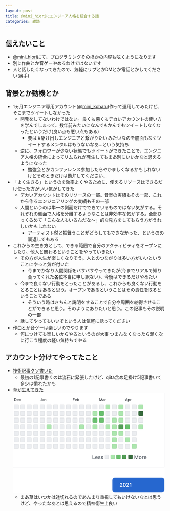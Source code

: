 ```yaml
---
layout: post
title: @mini_hioriにエンジニア人格を統合する話
categories: 雑談
---
```


## 伝えたいこと

- [@mini_hiori](https://twitter.com/mini_hiori)にて、プログラミングそのほかの内容も呟くようになります
- 別に作曲とか音ゲーやめるわけではないです
- 人と話したくなってきたので、気軽にリプとかDMとか電話とかしてください(奥手)

## 背景とか動機とか

- 1ヵ月エンジニア専用アカウント([@mini_koharu](https://twitter.com/mini_koharu))作って運用してみたけど、そこまでツイートしなかった
    - 開発をしてないわけではない。良くも悪くもデカいアカウントの使い方を学んでしまって、数年前みたいになんでもかんでもツイートしなくなったというだけ(良い点も悪い点もある)
        - 要は #駆け出しエンジニアと繋がりたい みたいなのを臆面もなくツイートするメンタルはもうないなあ…という気持ち
    - 逆に、フォロワーが少ない状態でもツイートができたことで、エンジニア人格の統合によってリムられが発生してもまあ別にいいかなと思えるようになった
        - 勉強会とかカンファレンス参加したらやかましくなるかもしれないけどそのときだけは勘弁してください…
- 「よく生きる」というのを効率よくやるために、使えるリソースはできるだけ使った方がいい気がしてきた
    - デカいアカウントはそのリソースの一部。音楽の実績もその一部、これから作るエンジニアリングの実績もその一部
    - 人間というのは単一の側面だけでできているものではない気がする。それぞれの側面で人格を分離するようなことは非効率な気がする。全部ひっくるめて「こんな人もいるんだな〜」的な見方をしてもらう方がうれしいかもしれない
        - アーティスト然と振舞うことがどうしてもできなかった、というのの裏返しでもある
- これからの生き方として、できる範囲で自分のアクティビティをオープンにしたり、他人と関わるということをやっていきたい
    - その方が人生が楽しくなりそう。人とのつながりは多い方がいいということにやっと気が付いた
        - 今までかなり人間関係をバサバサやってきたが(今までリアルで知り合ってくれた各位本当に申し訳ない)、今後はできるだけやめたい
    - 今まで良くない行動をとったことがあるし、これからも良くない行動をとることはあると思う。オープンであるということはその責任を取るということである
        - そういう時はきちんと説明をすることで自分や周囲を納得させることができると思う。そのようにありたいと思う。この記事もその説明の一部
    - 話してやってもいいぞという人は気軽に誘ってください
- 作曲とか音ゲーは楽しいのでやります
    - 何につけても楽しいからやるというのが大事 つまんなくなったら潔く次に行こう程度の軽い気持ちでやる

## アカウント分けてやってたこと

- [技術記事クソ書いた](https://zenn.dev/mini_hiori)
    - 最初の1記事書くのは流石に緊張したけど、qiita含め足掛け5記事書いて多少は慣れたかも
- [草が生えてきた](https://github.com/mini-hiori)
    ![](grass.png)
    - まあ草はいつかは途切れるのであんまり重視してもいけないなとは思うけど、やったなあとは思えるので精神衛生上良い